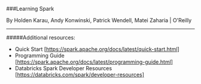 ###Learning Spark
 
By Holden Karau, Andy Konwinski, Patrick Wendell, Matei Zaharia | O'Reilly

***

#####Additional resources:

* Quick Start [https://spark.apache.org/docs/latest/quick-start.html]
* Programming Guide [https://spark.apache.org/docs/latest/programming-guide.html]
* Databricks Spark Developer Resources [https://databricks.com/spark/developer-resources]
